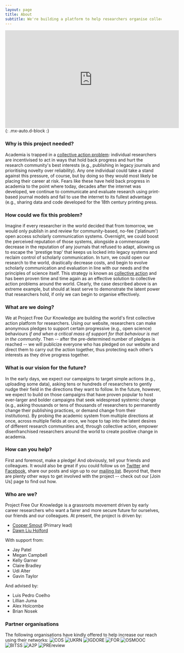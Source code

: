 ```yaml
---
layout: page
title: About
subtitle: We're building a platform to help researchers organise collective action in support of open and reproducible research practices
---
```


<iframe width="560" height="315" style="text-align:center" src="https://www.youtube.com/embed/vzB7Vh_gkLs" frameborder="0" allow="accelerometer; autoplay; clipboard-write; encrypted-media; gyroscope; picture-in-picture" allowfullscreen></iframe>{: .mx-auto.d-block :}

### Why is this project needed?
Academia is trapped in a [collective action problem](https://en.wikipedia.org/wiki/Collective_action_problem): individual researchers are incentivised to act in ways that hold back progress and hurt the research community's best interests (e.g., publishing in legacy journals and prioritising novelty over reliability). Any one individual could take a stand against this pressure, of course, but by doing so they would most likely be placing their career at risk. Fears like these have held back progress in academia to the point where today, decades after the internet was developed, we continue to communicate and evaluate research using print-based journal models and fail to use the internet to its fullest advantage (e.g., sharing data and code  developed for the 18th century printing press.

### How could we fix this problem?
Imagine if every researcher in the world decided that from tomorrow, we would only publish in and review for community-based, no-fee ('platinum') open access scholarly communication systems. Overnight, we could boost the perceived reputation of those systems, alongside a commensurate decrease in the reputation of any journals that refused to adapt, allowing us to escape the 'prestige trap' that keeps us locked into legacy systems and reclaim control of scholarly communication. In turn, we could open our research to the world, drastically decrease costs, and begin to evolve scholarly communication and evaluation in line with our needs and the principles of science itself. This strategy is known as [collective action](https://en.wikipedia.org/wiki/Collective_action#:~:text=Collective%20action%20refers%20to%20action,and%20achieve%20a%20common%20objective.) and has been proven time and time again as an effective solution to collective action problems around the world. Clearly, the case described above is an extreme example, but should at least serve to demonstrate the latent power that researchers hold, if only we can begin to organise effectively. 

### What are we doing?
We at Project Free Our Knowledge are building the world's first collective action platform for researchers. Using our website, researchers can make anonymous pledges to support certain progressive (e.g., open science) behaviours *if and when a critical mass of support for that behaviour is met in the community*. Then -- after the pre-determined number of pledges is reached -- we will publicize everyone who has pledged on our website and direct them to carry out the action together, thus protecting each other’s interests as they drive progress together.

### What is our vision for the future? 
In the early days, we expect our campaigns to target simple actions (e.g., uploading some data), asking tens or hundreds of researchers to gently nudge their field in the directions they want to follow. In the future, however, we expect to build on those campaigns that have proven popular to host ever-larger and bolder campaigns that seek widespread systemic change (e.g., asking thousands or tens of thousands of researchers to permanently change their publishing practices, or demand change from their institutions). By probing the academic system from multiple directions at once, across multiple fields at once, we hope to tap into the latent desires of different research communities and, through collective action, empower disenfranchised researchers around the world to create positive change in academia.

### How can you help?
First and foremost, make a pledge! And obviously, tell your friends and colleagues. It would also be great if you could follow us on [Twitter](https://twitter.com/projectFOK) and [Facebook](https://www.facebook.com/projectFOK), share our posts and sign up to our [mailing list](http://eepurl.com/dFVBVz). Beyond that, there are plenty other ways to get involved with the project -- check out our [Join Us] page to find out how.

### Who are we?
Project Free Our Knowledge is a grassroots movement driven by early career researchers who want a fairer and more secure future for ourselves, our friends and our colleagues. At present, the project is driven by:

* [Cooper Smout](https://www.coopersmout.com/) (Primary lead)
* [Dawn Liu Holford](https://www.essex.ac.uk/people/liuda52701/dawn-holford)

With support from:

* Jay Patel
* Megan Campbell
* Kelly Garner
* Claire Bradley
* Udi Alter
* Gavin Taylor

And advised by:

* Luis Pedro Coelho
* Lillian Juma
* Alex Holcombe
* Brian Nosek

### Partner organisations
The following organisations have kindly offered to help increase our reach using their networks: 
![COS](assets/img/cos.png) ![UKRN](assets/img/UKRN.png) ![IGDORE](assets/img/IGDORE.png) 
![FOR](assets/img/future_of_research.png) ![OSMOOC](assets/img/osmooc.png)![BITSS](assets/img/bitss.png) 
![A2P](assets/img/Access2perspectives.png) ![PREreview](assets/img/PREreview.png)
